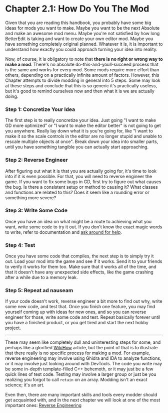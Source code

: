 # Chapter 2.1: How Do You The Mod

Given that you are reading this handbook, you probably have some big ideas for mods you want to make. Maybe you want to be the next Absolute and make an awesome mod menu. Maybe you're not satisfied by how long BetterEdit is taking and want to create your own editor mod. Maybe you have something completely original planned. Whatever it is, it is important to understand how exactly you could approach turning your idea into reality.

Now, of course, it is obligatory to note that **there is no right or wrong way to make a mod**. There's no absolute do-this-and-youll-succeed process that is the same and works for every mod. Some mods require more effort than others, depending on a practically infinite amount of factors. However, this Chapter attempts to divide modding in general into 5 steps. Some may look at these steps and conclude that this is so generic it's practically useless, but it's good to remind ourselves now and then what it is we are actually doing.

### Step 1: Concretize Your Idea

The first step is to really concretize your idea. Just going "I want to make GD more optimized" or "I want to make the editor better" is not going to get you anywhere. Really lay down what it is you're going for, like "I want to make it so the scale controls in the editor are no longer stupid and unable to rescale multiple objects at once". Break down your idea into smaller parts, until you have something tangible you can actually start approaching.

### Step 2: Reverse Engineer

After figuring out what it is that you are actually going for, it's time to look into if it is even possible. For that, you will need to reverse engineer the game. If you want to fix some bugs in GD, first try to figure out what causes the bug. Is there a consistent setup or method to causing it? What classes and functions are related to this? Does it seem like a rounding error or something more severe?

### Step 3: Write Some Code

Once you have an idea on what might be a route to achieving what you want, write some code to try it out. If you don't know the exact magic words to write, refer to documentation and [ask around for help](https://discord.gg/AWWCUUfeA7).

### Step 4: Test

Once you have some code that compiles, the next step is to simply try it out. Load your mod into the game and see if it works. Send it to your friends to verify it works for them too. Make sure that it works all of the time, and that it doesn't have any unexpected side effects, like the game crashing after a while due to a memory leak.

### Step 5: Repeat ad nauseam

If your code doesn't work, reverse engineer a bit more to find out why, write some new code, and test that. Once you finish one feature, you may find yourself coming up with ideas for new ones, and so you can reverse engineer for those, write some code and test. Repeat basically forever until you have a finished product, or you get tired and start the next hobby project.

---

These may seem like completely dull and uninteresting steps for some, and perhaps like a glorified [WikiHow](https://www.youtube.com/watch?v=PSKQ3ZNQ_O8) article, but the point of that is to illustrate that there really is no specific process for making a mod. For example, reverse engineering may involve using Ghidra and IDA to analyze functions, or it may involve just looking around with DevTools. The code you write may be some in-depth template-filled C++ behemoth, or it may just be a few quick lines of test code. Testing may involve a larger group or just be you realizing you forgot to call `retain` on an array. Modding isn't an exact science; it's an art.

Even then, there are many important skills and tools every modder should get acquainted with, and in the next chapter we will look at one of the most important ones: [Reverse Engineering](/handbook/vol2/chap2_2.md)
